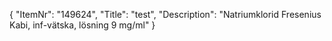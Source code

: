 {
  "ItemNr": "149624",
  "Title": "test",
  "Description": "Natriumklorid Fresenius Kabi, inf-vätska, lösning 9 mg/ml"
}